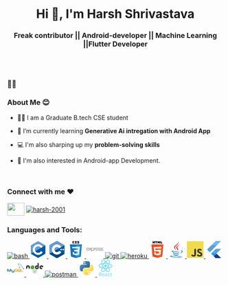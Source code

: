 
<h1 align="center">Hi 👋, I'm Harsh Shrivastava</h1>
<h3 align="center">Freak contributor || Android-developer || Machine Learning  ||Flutter Developer</h3>
<br>
<br>
<h3>👨‍💻</h3>

<h3 align="left">About Me 😊</h3>
 
- 👨‍🎓 I am a Graduate B.tech CSE student

- 🌱 I’m currently learning **Generative Ai intregation  with Android App**

- 💻 I'm also sharping up my **problem-solving skills**

- 🎐 I'm also interested in Android-app Development.


<br>

<h3 align="left">Connect with me ❤</h3>
<p align="left">
<a href="https://www.linkedin.com/in/harsh-2001/" 
target="blank"><img align="center" src="![image](https://github.com/harshu-2001/harshu-2001/assets/53346395/098fd04d-4339-48a7-a0df-5e3d36173831)
"  height="30" width="40" /></a>
<a href="https://www.codechef.com/users/harshu_2001" target="blank"><img align="center" src="https://cdn.jsdelivr.net/npm/simple-icons@3.1.0/icons/codechef.svg" alt="harsh-2001" height="30" width="40" /></a>
</p>

<h3 align="left">Languages and Tools:</h3>
<p align="left"> <a href="https://www.gnu.org/software/bash/" target="_blank" rel="noreferrer"> <img src="https://www.vectorlogo.zone/logos/gnu_bash/gnu_bash-icon.svg" alt="bash" width="40" height="40"/> </a>
 <a href="https://www.cprogramming.com/" target="_blank" rel="noreferrer"> <img src="https://raw.githubusercontent.com/devicons/devicon/master/icons/c/c-original.svg" alt="c" width="40" height="40"/> </a> <a href="https://www.w3schools.com/cpp/" target="_blank" rel="noreferrer"> <img src="https://raw.githubusercontent.com/devicons/devicon/master/icons/cplusplus/cplusplus-original.svg" alt="cplusplus" width="40" height="40"/> </a> <a href="https://www.w3schools.com/css/" target="_blank" rel="noreferrer"> <img src="https://raw.githubusercontent.com/devicons/devicon/master/icons/css3/css3-original-wordmark.svg" alt="css3" width="40" height="40"/> </a> <a href="https://expressjs.com" target="_blank" rel="noreferrer"> <img src="https://raw.githubusercontent.com/devicons/devicon/master/icons/express/express-original-wordmark.svg" alt="express" width="40" height="40"/> </a> <a href="https://git-scm.com/" target="_blank" rel="noreferrer"> <img src="https://www.vectorlogo.zone/logos/git-scm/git-scm-icon.svg" alt="git" width="40" height="40"/> </a> <a href="https://heroku.com" target="_blank" rel="noreferrer"> <img src="https://www.vectorlogo.zone/logos/heroku/heroku-icon.svg" alt="heroku" width="40" height="40"/> </a> <a href="https://www.w3.org/html/" target="_blank" rel="noreferrer"> <img src="https://raw.githubusercontent.com/devicons/devicon/master/icons/html5/html5-original-wordmark.svg" alt="html5" width="40" height="40"/> </a> <a href="https://www.java.com" target="_blank" rel="noreferrer"> <img src="https://raw.githubusercontent.com/devicons/devicon/master/icons/java/java-original.svg" alt="java" width="40" height="40"/> </a>
 <a href="https://developer.mozilla.org/en-US/docs/Web/JavaScript" target="_blank" rel="noreferrer"> <img src="https://raw.githubusercontent.com/devicons/devicon/master/icons/javascript/javascript-original.svg" alt="javascript" width="40" height="40"/> </a> <a href="https://www.mongodb.com/" target="_blank" rel="noreferrer"> <img src="data:image/svg+xml;utf8,%3Csvg%20xmlns%3D%22http%3A%2F%2Fwww.w3.org%2F2000%2Fsvg%22%20enable-background%3D%22new%200%200%2024%2024%22%20viewBox%3D%220%200%2024%2024%22%3E%3Cpolygon%20fill%3D%22%230D47A1%22%20points%3D%2211.536%2021.231%2014.305%2024%2021.695%2024%2015.232%2017.537%2011.536%2021.231%22%2F%3E%3Cpolygon%20fill%3D%22%2342A5F5%22%20points%3D%227.849%2017.538%2011.539%2013.848%2015.229%2017.538%2011.539%2021.229%207.849%2017.538%22%2F%3E%3Cpolygon%20fill%3D%22%235A9FD7%22%20points%3D%2215.233%2017.536%2015.231%2017.536%2015.231%2017.536%2015.232%2017.536%2015.232%2017.536%2015.233%2017.536%22%2F%3E%3Cpolygon%20fill%3D%22%230B3E8C%22%20points%3D%2215.372%2017.677%2017.02%2019.337%2013.11%2020.688%2012.054%2021.744%2011.54%2021.23%2011.536%2021.231%2014.305%2024%2021.695%2024%2015.372%2017.677%22%2F%3E%3Cpolygon%20fill%3D%22%233990D5%22%20points%3D%2215.227%2017.536%207.852%2017.536%207.849%2017.538%2011.539%2021.229%2015.229%2017.538%2015.227%2017.536%22%2F%3E%3Cdefs%3E%3Cpolyline%20id%3D%22a%22%20points%3D%2213.11%2020.688%2011.54%2021.23%2012.054%2021.744%2013.11%2020.688%22%2F%3E%3C%2Fdefs%3E%3Cdefs%3E%3Cpath%20id%3D%22b%22%20d%3D%22M11.539%2C21.229l-0.003%2C0.003L11.539%2C21.229%20M15.232%2C17.536L15.232%2C17.536l0.14%2C0.141L15.232%2C17.536%20M15.231%2C17.536l-3.692%2C3.692l3.69-3.69l0%2C0L15.231%2C17.536L15.231%2C17.536%22%2F%3E%3C%2Fdefs%3E%3Cdefs%3E%3Cpolyline%20id%3D%22c%22%20points%3D%2215.232%2017.536%2015.231%2017.536%2015.232%2017.537%2015.232%2017.536%2015.232%2017.536%22%2F%3E%3C%2Fdefs%3E%3Cdefs%3E%3Cpath%20id%3D%22d%22%20d%3D%22M11.539%2C21.229l-0.003%2C0.003l0.004-0.001L11.539%2C21.229%20M15.232%2C17.537L15.232%2C17.537l-0.002%2C0.002l0.515%2C0.515l-2.634%2C2.634l3.91-1.35l-1.648-1.661L15.232%2C17.537%22%2F%3E%3C%2Fdefs%3E%3Cdefs%3E%3Cpolyline%20id%3D%22e%22%20points%3D%2215.229%2017.538%2011.539%2021.229%2015.229%2017.539%2015.229%2017.538%22%2F%3E%3C%2Fdefs%3E%3Cdefs%3E%3Cpolyline%20id%3D%22f%22%20points%3D%2215.229%2017.539%2011.539%2021.229%2011.54%2021.23%2013.11%2020.688%2015.744%2018.054%2015.229%2017.539%22%2F%3E%3C%2Fdefs%3E%3Cpath%20fill%3D%22%2368B7F7%22%20d%3D%22M21.695%2C11.073h-7.391l-2.768%2C2.768l3.694%2C3.694h0.002L21.695%2C11.073L21.695%2C11.073z%20M21.695%2C0h-7.391l-12%2C11.999L6%2C15.695L21.695%2C0L21.695%2C0z%22%2F%3E%3Cpath%20fill%3D%22%235B9FD7%22%20d%3D%22M20.844%2C11.073h-6.539l-2.768%2C2.768l3.694%2C3.694h0.002l5.611-5.611V11.073L20.844%2C11.073z%20M15.695%2C6H8.304l-5.999%2C5.999L6%2C15.695L15.695%2C6L15.695%2C6z%22%2F%3E%3C%2Fsvg%3E" alt="Flutter" width="40" height="40"/> </a> <a href="https://www.mysql.com/" target="_blank" rel="noreferrer"> <img src="https://raw.githubusercontent.com/devicons/devicon/master/icons/mysql/mysql-original-wordmark.svg" alt="mysql" width="40" height="40"/> </a> <a href="https://nodejs.org" target="_blank" rel="noreferrer"> <img src="https://raw.githubusercontent.com/devicons/devicon/master/icons/nodejs/nodejs-original-wordmark.svg" alt="nodejs" width="40" height="40"/> </a> <a href="https://postman.com" target="_blank" rel="noreferrer"> <img src="https://www.vectorlogo.zone/logos/getpostman/getpostman-icon.svg" alt="postman" width="40" height="40"/> </a> <a href="https://www.python.org" target="_blank" rel="noreferrer"> <img src="https://raw.githubusercontent.com/devicons/devicon/master/icons/python/python-original.svg" alt="python" width="40" height="40"/> </a> <a href="https://reactjs.org/" target="_blank" rel="noreferrer"> <img src="https://raw.githubusercontent.com/devicons/devicon/master/icons/react/react-original-wordmark.svg" alt="react" width="40" height="40"/> </a> 
  </p>

